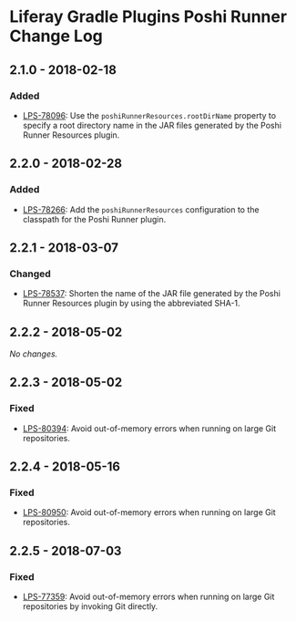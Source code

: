 # Liferay Gradle Plugins Poshi Runner Change Log

## 2.1.0 - 2018-02-18

### Added
- [LPS-78096]: Use the `poshiRunnerResources.rootDirName` property to specify a
root directory name in the JAR files generated by the Poshi Runner Resources
plugin.

## 2.2.0 - 2018-02-28

### Added
- [LPS-78266]: Add the `poshiRunnerResources` configuration to the classpath for
the Poshi Runner plugin.

## 2.2.1 - 2018-03-07

### Changed
- [LPS-78537]: Shorten the name of the JAR file generated by the Poshi Runner
Resources plugin by using the abbreviated SHA-1.

## 2.2.2 - 2018-05-02

*No changes.*

## 2.2.3 - 2018-05-02

### Fixed
- [LPS-80394]: Avoid out-of-memory errors when running on large Git
repositories.

## 2.2.4 - 2018-05-16

### Fixed
- [LPS-80950]: Avoid out-of-memory errors when running on large Git
repositories.

## 2.2.5 - 2018-07-03

### Fixed
- [LPS-77359]: Avoid out-of-memory errors when running on large Git
repositories by invoking Git directly.

[LPS-77359]: https://issues.liferay.com/browse/LPS-77359
[LPS-78096]: https://issues.liferay.com/browse/LPS-78096
[LPS-78266]: https://issues.liferay.com/browse/LPS-78266
[LPS-78537]: https://issues.liferay.com/browse/LPS-78537
[LPS-80394]: https://issues.liferay.com/browse/LPS-80394
[LPS-80950]: https://issues.liferay.com/browse/LPS-80950